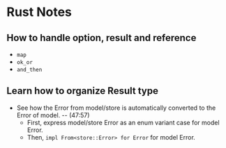 # Rust Notes 

## How to handle option, result and reference

- `map`
- `ok_or`
- `and_then`

## Learn how to organize Result type

- See how the Error from model/store is automatically converted to the Error of model. -- (47:57)
  - First, express model/store Error as an enum variant case for model Error.
  - Then, `impl From<store::Error> for Error` for model Error.